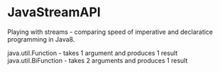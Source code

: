 # JavaStreamAPI
Playing with streams - comparing speed of imperative and declaratice programming in Java8.

java.util.Function - takes 1 argument and produces 1 result
java.util.BiFunction - takes 2 arguments and produces 1 result
